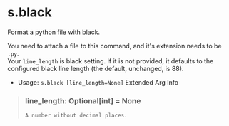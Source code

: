# s.black
Format a python file with black.<br/>

You need to attach a file to this command, and it's extension needs to be `.py`.<br/>
Your `line_length` is black setting. If it is not provided, it defaults to the<br/>
configured black line length (the default, unchanged, is 88).<br/>
 - Usage: `s.black [line_length=None]`
Extended Arg Info
> ### line_length: Optional[int] = None
> ```
> A number without decimal places.
> ```
